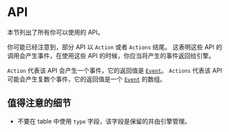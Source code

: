 # API

本节列出了所有你可以使用的 API。

你可能已经注意到，部分 API 以 `Action` 或者 `Actions` 结尾。
这表明这些 API 的调用会产生事件，在使用这些 API 的时候，你应当将产生的事件返回给引擎。

`Action` 代表该 API 会产生一个事件，它的返回值是 [`Event`](./event.md#event)。
`Actions` 代表该 API 可能会产生复数个事件，它的返回值是一个 [`Event`](./event.md#event) 的数组。

## 值得注意的细节

- 不要在 table 中使用 `type` 字段，该字段是保留的并由引擎管理。